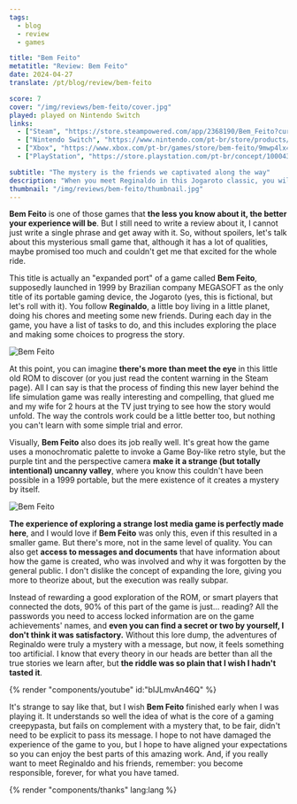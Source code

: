 ```yaml
---
tags:
  - blog
  - review
  - games

title: "Bem Feito"
metatitle: "Review: Bem Feito"
date: 2024-04-27
translate: /pt/blog/review/bem-feito

score: 7
cover: "/img/reviews/bem-feito/cover.jpg"
played: played on Nintendo Switch
links:
  - ["Steam", "https://store.steampowered.com/app/2368190/Bem_Feito?curator_clanid=44763507"]
  - ["Nintendo Switch", "https://www.nintendo.com/pt-br/store/products/bem-feito-switch/"]
  - ["Xbox", "https://www.xbox.com/pt-br/games/store/bem-feito/9mwp4lx4kbw7"]
  - ["PlayStation", "https://store.playstation.com/pt-br/concept/10004391"]

subtitle: "The mystery is the friends we captivated along the way"
description: "When you meet Reginaldo in this Jogaroto classic, you will understand that the true mystery is the friends we captivated along the way."
thumbnail: "/img/reviews/bem-feito/thumbnail.jpg"
---
```


**Bem Feito** is one of those games that **the less you know about it, the better your experience will be**. But I still need to write a review about it, I cannot just write a single phrase and get away with it. So, without spoilers, let's talk about this mysterious small game that, although it has a lot of qualities, maybe promised too much and couldn't get me that excited for the whole ride.

This title is actually an "expanded port" of a game called **Bem Feito**, supposedly launched in 1999 by Brazilian company MEGASOFT as the only title of its portable gaming device, the Jogaroto (yes, this is fictional, but let's roll with it). You follow **Reginaldo**, a little boy living in a little planet, doing his chores and meeting some new friends. During each day in the game, you have a list of tasks to do, and this includes exploring the place and making some choices to progress the story.

![Bem Feito](/img/reviews/bem-feito/home.jpg)

At this point, you can imagine **there's more than meet the eye** in this little old ROM to discover (or you just read the content warning in the Steam page). All I can say is that the process of finding this new layer behind the life simulation game was really interesting and compelling, that glued me and my wife for 2 hours at the TV just trying to see how the story would unfold. The way the controls work could be a little better too, but nothing you can't learn with some simple trial and error.

Visually, **Bem Feito** also does its job really well. It's great how the game uses a monochromatic palette to invoke a Game Boy-like retro style, but the purple tint and the perspective camera **make it a strange (but totally intentional) uncanny valley**, where you know this couldn't have been possible in a 1999 portable, but the mere existence of it creates a mystery by itself.

![Bem Feito](/img/reviews/bem-feito/fishing.jpg)

**The experience of exploring a strange lost media game is perfectly made here**, and I would love if **Bem Feito** was only this, even if this resulted in a smaller game. But there's more, not in the same level of quality. You can also get **access to messages and documents** that have information about how the game is created, who was involved and why it was forgotten by the general public. I don't dislike the concept of expanding the lore, giving you more to theorize about, but the execution was really subpar.

Instead of rewarding a good exploration of the ROM, or smart players that connected the dots, 90% of this part of the game is just... reading? All the passwords you need to access locked information are on the game achievements' names, and **even you can find a secret or two by yourself, I don't think it was satisfactory.** Without this lore dump, the adventures of Reginaldo were truly a mystery with a message, but now, it feels something too artificial. I know that every theory in our heads are better than all the true stories we learn after, but **the riddle was so plain that I wish I hadn't tasted it**.

{% render "components/youtube" id:"bIJLmvAn46Q" %}

It's strange to say like that, but I wish **Bem Feito** finished early when I was playing it. It understands so well the idea of what is the core of a gaming creepypasta, but fails on complement with a mystery that, to be fair, didn't need to be explicit to pass its message. I hope to not have damaged the experience of the game to you, but I hope to have aligned your expectations so you can enjoy the best parts of this amazing work. And, if you really want to meet Reginaldo and his friends, remember: you become responsible, forever, for what you have tamed.

{% render "components/thanks" lang:lang %}